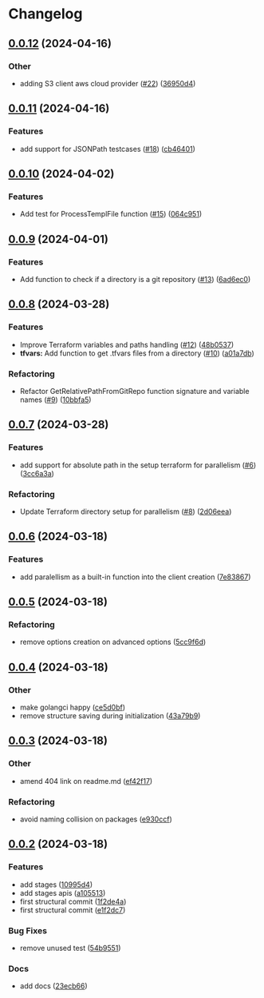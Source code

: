 # Changelog

## [0.0.12](https://github.com/Excoriate/tftest/compare/v0.0.11...v0.0.12) (2024-04-16)


### Other

* adding S3 client aws cloud provider ([#22](https://github.com/Excoriate/tftest/issues/22)) ([36950d4](https://github.com/Excoriate/tftest/commit/36950d4f594bac5d80c51f312ad8db42b297cec1))

## [0.0.11](https://github.com/Excoriate/tftest/compare/v0.0.10...v0.0.11) (2024-04-16)


### Features

* add support for JSONPath testcases ([#18](https://github.com/Excoriate/tftest/issues/18)) ([cb46401](https://github.com/Excoriate/tftest/commit/cb46401affebe2dbfe2fe72d19e7c0650f9e7ca9))

## [0.0.10](https://github.com/Excoriate/tftest/compare/v0.0.9...v0.0.10) (2024-04-02)


### Features

* Add test for ProcessTemplFile function ([#15](https://github.com/Excoriate/tftest/issues/15)) ([064c951](https://github.com/Excoriate/tftest/commit/064c951ab491b8a5c845c231cb678aedcc6df394))

## [0.0.9](https://github.com/Excoriate/tftest/compare/v0.0.8...v0.0.9) (2024-04-01)


### Features

* Add function to check if a directory is a git repository ([#13](https://github.com/Excoriate/tftest/issues/13)) ([6ad6ec0](https://github.com/Excoriate/tftest/commit/6ad6ec0d8c40d7f86bc603dd2df3becd1babe8cb))

## [0.0.8](https://github.com/Excoriate/tftest/compare/v0.0.7...v0.0.8) (2024-03-28)


### Features

* Improve Terraform variables and paths handling ([#12](https://github.com/Excoriate/tftest/issues/12)) ([48b0537](https://github.com/Excoriate/tftest/commit/48b05375d5de08ca7382740fcf02366663657afb))
* **tfvars:** Add function to get .tfvars files from a directory ([#10](https://github.com/Excoriate/tftest/issues/10)) ([a01a7db](https://github.com/Excoriate/tftest/commit/a01a7db5e60a2e26a671ad2658bb04aad09eb323))


### Refactoring

* Refactor GetRelativePathFromGitRepo function signature and variable names ([#9](https://github.com/Excoriate/tftest/issues/9)) ([10bbfa5](https://github.com/Excoriate/tftest/commit/10bbfa54e9730870be9808fd512438d6b5a6d943))

## [0.0.7](https://github.com/Excoriate/tftest/compare/v0.0.6...v0.0.7) (2024-03-28)


### Features

* add support for absolute path in the setup terraform for parallelism ([#6](https://github.com/Excoriate/tftest/issues/6)) ([3cc6a3a](https://github.com/Excoriate/tftest/commit/3cc6a3ab2815c43593a3ba9edd97a0e377cfa2f5))


### Refactoring

* Update Terraform directory setup for parallelism ([#8](https://github.com/Excoriate/tftest/issues/8)) ([2d06eea](https://github.com/Excoriate/tftest/commit/2d06eea752b120d19063278ee6b3c623bbf3cbe3))

## [0.0.6](https://github.com/Excoriate/tftest/compare/v0.0.5...v0.0.6) (2024-03-18)


### Features

* add paralellism as a built-in function into the client creation ([7e83867](https://github.com/Excoriate/tftest/commit/7e83867bbe03ff8b6732c41c17f840fccec6c09e))

## [0.0.5](https://github.com/Excoriate/tftest/compare/v0.0.4...v0.0.5) (2024-03-18)


### Refactoring

* remove options creation on advanced options ([5cc9f6d](https://github.com/Excoriate/tftest/commit/5cc9f6da9b29417cf022e7df5c0a791bdfcd9bad))

## [0.0.4](https://github.com/Excoriate/tftest/compare/v0.0.3...v0.0.4) (2024-03-18)


### Other

* make golangci happy ([ce5d0bf](https://github.com/Excoriate/tftest/commit/ce5d0bfc88a6e04a007b7ba8d417efaf1cd4ae7b))
* remove structure saving during initialization ([43a79b9](https://github.com/Excoriate/tftest/commit/43a79b9365b0ccfc378c4589621e601ba1ddfea4))

## [0.0.3](https://github.com/Excoriate/tftest/compare/v0.0.2...v0.0.3) (2024-03-18)


### Other

* amend 404 link on readme.md ([ef42f17](https://github.com/Excoriate/tftest/commit/ef42f17e66e6207e46679e5be8cb3fc78e47fd4b))


### Refactoring

* avoid naming collision on packages ([e930ccf](https://github.com/Excoriate/tftest/commit/e930ccf0d0ecf642e9a578f5bca2649d9ff904cf))

## [0.0.2](https://github.com/Excoriate/tftest/compare/v0.0.1...v0.0.2) (2024-03-18)


### Features

* add stages ([10995d4](https://github.com/Excoriate/tftest/commit/10995d43bd8e06fc38cc28f0d0905736c1aeec85))
* add stages apis ([a105513](https://github.com/Excoriate/tftest/commit/a10551313cff7532c8f4959dab083c7bef8ffe6b))
* first structural commit ([1f2de4a](https://github.com/Excoriate/tftest/commit/1f2de4ad92ba4ff86d363b2f3234d481dddb7c42))
* first structural commit ([e1f2dc7](https://github.com/Excoriate/tftest/commit/e1f2dc7673c81ca9884c3743872975729bc773ed))


### Bug Fixes

* remove unused test ([54b9551](https://github.com/Excoriate/tftest/commit/54b95516f9b065c8acab100108fac3a65f4d2a64))


### Docs

* add docs ([23ecb66](https://github.com/Excoriate/tftest/commit/23ecb66955007179a6bf37c37dc6c2f9df73cec8))
